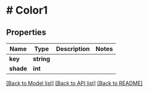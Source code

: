 # # Color1

## Properties

Name | Type | Description | Notes
------------ | ------------- | ------------- | -------------
**key** | **string** |  |
**shade** | **int** |  |

[[Back to Model list]](../../README.md#models) [[Back to API list]](../../README.md#endpoints) [[Back to README]](../../README.md)

